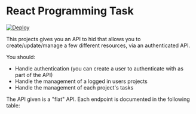 # React Programming Task

[![Deploy](https://www.herokucdn.com/deploy/button.svg)](https://heroku.com/deploy)

This projects gives you an API to hid that allows you to create/update/manage a few different resources, via an authenticated API.

You should:
- Handle authentication (you can create a user to authenticate with as part of the API)
- Handle the management of a logged in users projects
- Handle the management of each project's tasks

The API given is a "flat" API. Each endpoint is documented in the following table:
